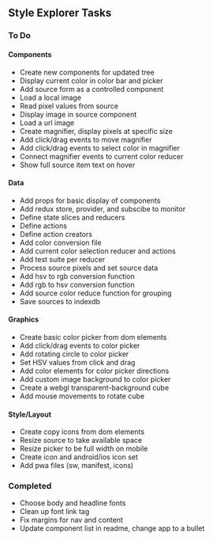 ## Style Explorer Tasks

### To Do
#### Components
* Create new components for updated tree
* Display current color in color bar and picker
* Add source form as a controlled component
* Load a local image
* Read pixel values from source
* Display image in source component
* Load a url image
* Create magnifier, display pixels at specific size
* Add click/drag events to move magnifier
* Add click/drag events to select color in magnifier
* Connect magnifier events to current color reducer
* Show full source item text on hover
#### Data
* Add props for basic display of components
* Add redux store, provider, and subscibe to monitor
* Define state slices and reducers
* Define actions
* Define action creators
* Add color conversion file
* Add current color selection reducer and actions
* Add test suite per reducer
* Process source pixels and set source data
* Add hsv to rgb conversion function
* Add rgb to hsv conversion function
* Add source color reduce function for grouping
* Save sources to indexdb
#### Graphics
* Create basic color picker from dom elements
* Add click/drag events to color picker
* Add rotating circle to color picker
* Set HSV values from click and drag
* Add color elements for color picker directions
* Add custom image background to color picker
* Create a webgl transparent-background cube
* Add mouse movements to rotate cube
#### Style/Layout
* Create copy icons from dom elements
* Resize source to take available space
* Resize picker to be full width on mobile
* Create icon and android/ios icon set
* Add pwa files (sw, manifest, icons)

### Completed
* Choose body and headline fonts
* Clean up font link tag
* Fix margins for nav and content
* Update component list in readme, change app to a bullet
